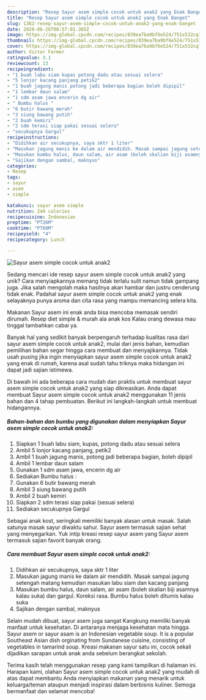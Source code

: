```yaml
---
description: "Resep Sayur asem simple cocok untuk anak2 yang Enak Banget"
title: "Resep Sayur asem simple cocok untuk anak2 yang Enak Banget"
slug: 1362-resep-sayur-asem-simple-cocok-untuk-anak2-yang-enak-banget
date: 2020-06-26T06:57:01.365Z
image: https://img-global.cpcdn.com/recipes/839ea7ba9bf6e524/751x532cq70/sayur-asem-simple-cocok-untuk-anak2-foto-resep-utama.jpg
thumbnail: https://img-global.cpcdn.com/recipes/839ea7ba9bf6e524/751x532cq70/sayur-asem-simple-cocok-untuk-anak2-foto-resep-utama.jpg
cover: https://img-global.cpcdn.com/recipes/839ea7ba9bf6e524/751x532cq70/sayur-asem-simple-cocok-untuk-anak2-foto-resep-utama.jpg
author: Victor Farmer
ratingvalue: 3.1
reviewcount: 13
recipeingredient:
- "1 buah labu siam kupas potong dadu atau sesuai selera"
- "5 lonjor kacang panjang petik2"
- "1 buah jagung manis potong jadi beberapa bagian boleh dipipil"
- "1 lembar daun salam"
- "1 sdm asam jawa encerin dg air"
- " Bumbu halus "
- "6 butir bawang merah"
- "3 siung bawang putih"
- "2 buah kemiri"
- "2 sdm terasi siap pakai sesuai selera"
- "secukupnya Gargul"
recipeinstructions:
- "Didihkan air secukupnya, saya sktr 1 liter"
- "Masukan jagung manis ke dalam air mendidih. Masak sampai jagung setengah matang kemudian masukan labu siam dan kacang panjang"
- "Masukan bumbu halus, daun salam, air asam (boleh skalian biji asamnya kalau suka) dan gargul. Koreksi rasa. Bumbu halus boleh ditumis kalau suka"
- "Sajikan dengan sambal, maknyus"
categories:
- Resep
tags:
- sayur
- asem
- simple

katakunci: sayur asem simple 
nutrition: 244 calories
recipecuisine: Indonesian
preptime: "PT26M"
cooktime: "PT60M"
recipeyield: "4"
recipecategory: Lunch

---
```



![Sayur asem simple cocok untuk anak2](https://img-global.cpcdn.com/recipes/839ea7ba9bf6e524/751x532cq70/sayur-asem-simple-cocok-untuk-anak2-foto-resep-utama.jpg)

Sedang mencari ide resep sayur asem simple cocok untuk anak2 yang unik? Cara menyiapkannya memang tidak terlalu sulit namun tidak gampang juga. Jika salah mengolah maka hasilnya akan hambar dan justru cenderung tidak enak. Padahal sayur asem simple cocok untuk anak2 yang enak selayaknya punya aroma dan cita rasa yang mampu memancing selera kita.

Makanan Sayur asem ini enak anda bisa mencoba memasak sendiri dirumah. Resep diet simple &amp; murah ala anak kos Kalau orang dewasa mau tinggal tambahkan cabai ya.

Banyak hal yang sedikit banyak berpengaruh terhadap kualitas rasa dari sayur asem simple cocok untuk anak2, mulai dari jenis bahan, kemudian pemilihan bahan segar hingga cara membuat dan menyajikannya. Tidak usah pusing jika ingin menyiapkan sayur asem simple cocok untuk anak2 yang enak di rumah, karena asal sudah tahu triknya maka hidangan ini dapat jadi sajian istimewa.


Di bawah ini ada beberapa cara mudah dan praktis untuk membuat sayur asem simple cocok untuk anak2 yang siap dikreasikan. Anda dapat membuat Sayur asem simple cocok untuk anak2 menggunakan 11 jenis bahan dan 4 tahap pembuatan. Berikut ini langkah-langkah untuk membuat hidangannya.

<!--inarticleads1-->

##### Bahan-bahan dan bumbu yang digunakan dalam menyiapkan Sayur asem simple cocok untuk anak2:

1. Siapkan 1 buah labu siam, kupas, potong dadu atau sesuai selera
1. Ambil 5 lonjor kacang panjang, petik2
1. Ambil 1 buah jagung manis, potong jadi beberapa bagian, boleh dipipil
1. Ambil 1 lembar daun salam
1. Gunakan 1 sdm asam jawa, encerin dg air
1. Sediakan  Bumbu halus :
1. Gunakan 6 butir bawang merah
1. Ambil 3 siung bawang putih
1. Ambil 2 buah kemiri
1. Siapkan 2 sdm terasi siap pakai (sesuai selera)
1. Sediakan secukupnya Gargul


Sebagai anak kost, seringkali memiliki banyak alasan untuk masak. Salah satunya masak sayur diwaktu sahur. Sayur asem termasuk sajian sehat yang menyegarkan. Yuk intip kreasi resep sayur asem yang Sayur asem termasuk sajian favorit banyak orang. 

<!--inarticleads2-->

##### Cara membuat Sayur asem simple cocok untuk anak2:

1. Didihkan air secukupnya, saya sktr 1 liter
1. Masukan jagung manis ke dalam air mendidih. Masak sampai jagung setengah matang kemudian masukan labu siam dan kacang panjang
1. Masukan bumbu halus, daun salam, air asam (boleh skalian biji asamnya kalau suka) dan gargul. Koreksi rasa. Bumbu halus boleh ditumis kalau suka
1. Sajikan dengan sambal, maknyus


Selain mudah dibuat, sayur asem juga sangat Kangkung memiliki banyak manfaat untuk kesehatan. Di antaranya menjaga kesehatan mata hingga. Sayur asem or sayur asam is an Indonesian vegetable soup. It is a popular Southeast Asian dish orginating from Sundanese cuisine, consisting of vegetables in tamarind soup. Kreasi makanan sayur satu ini, cocok sekali dijadikan sarapan untuk anak anda sebelum berangkat sekolah. 

Terima kasih telah menggunakan resep yang kami tampilkan di halaman ini. Harapan kami, olahan Sayur asem simple cocok untuk anak2 yang mudah di atas dapat membantu Anda menyiapkan makanan yang menarik untuk keluarga/teman ataupun menjadi inspirasi dalam berbisnis kuliner. Semoga bermanfaat dan selamat mencoba!
